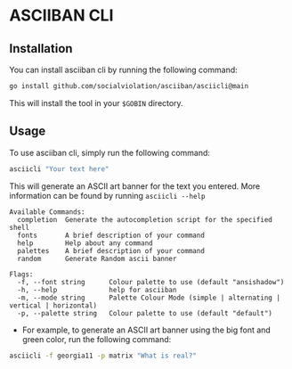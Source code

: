 # ASCIIBAN CLI

## Installation

You can install asciiban cli by running the following command:

```bash
go install github.com/socialviolation/asciiban/asciicli@main
```

This will install the tool in your `$GOBIN` directory.

## Usage

To use asciiban cli, simply run the following command:

```bash
asciicli "Your text here"
```

This will generate an ASCII art banner for the text you entered. More information can be found by running `asciicli --help`

```text
Available Commands:
  completion  Generate the autocompletion script for the specified shell
  fonts       A brief description of your command
  help        Help about any command
  palettes    A brief description of your command
  random      Generate Random ascii banner

Flags:
  -f, --font string      Colour palette to use (default "ansishadow")
  -h, --help             help for asciiban
  -m, --mode string      Palette Colour Mode (simple | alternating | vertical | horizontal)
  -p, --palette string   Colour palette to use (default "default")
```

* For example, to generate an ASCII art banner using the big font and green color, run the following command:

```bash
asciicli -f georgia11 -p matrix "What is real?"
```